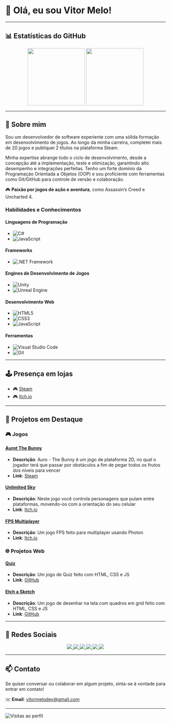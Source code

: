 # 👋 Olá, eu sou Vitor Melo!

---

## 📊 Estatísticas do GitHub

<div align="center">
  <img height="180em" src="https://github-readme-stats.vercel.app/api?username=VitorMeloDev&show_icons=true&theme=radical&include_all_commits=true&count_private=true"/>
  <img height="180em" src="https://github-readme-stats.vercel.app/api/top-langs/?username=VitorMeloDev&layout=compact&langs_count=7&theme=radical"/>
</div>

---

## 🌟 Sobre mim

Sou um desenvolvedor de software experiente com uma sólida formação em desenvolvimento de jogos. Ao longo da minha carreira, completei mais de 20 jogos e publiquei 2 títulos na plataforma Steam.

Minha expertise abrange todo o ciclo de desenvolvimento, desde a concepção até a implementação, teste e otimização, garantindo alto desempenho e integrações perfeitas. Tenho um forte domínio da Programação Orientada a Objetos (OOP) e sou proficiente com ferramentas como Git/GitHub para controle de versão e colaboração.

🎮 **Paixão por jogos de ação e aventura**, como Assassin’s Creed e Uncharted 4.


### Habilidades e Conhecimentos

#### Linguagens de Programação
- ![C#](https://img.shields.io/badge/-C%23-239120?style=flat-square&logo=c-sharp&logoColor=white)
- ![JavaScript](https://img.shields.io/badge/-JavaScript-F7DF1E?style=flat-square&logo=javascript&logoColor=black)

#### Frameworks
- ![.NET Framework](https://img.shields.io/badge/-.NET-5C2D91?style=flat-square&logo=.net&logoColor=white)

#### Engines de Desenvolvimento de Jogos
- ![Unity](https://img.shields.io/badge/-Unity-000000?style=flat-square&logo=unity&logoColor=white)
- ![Unreal Engine](https://img.shields.io/badge/-Unreal%20Engine-313131?style=flat-square&logo=unreal-engine&logoColor=white)

#### Desenvolvimento Web
- ![HTML5](https://img.shields.io/badge/-HTML5-E34F26?style=flat-square&logo=html5&logoColor=white)
- ![CSS3](https://img.shields.io/badge/-CSS3-1572B6?style=flat-square&logo=css3&logoColor=white)
- ![JavaScript](https://img.shields.io/badge/-JavaScript-F7DF1E?style=flat-square&logo=javascript&logoColor=black)

#### Ferramentas
- ![Visual Studio Code](https://img.shields.io/badge/-Visual%20Studio%20Code-007ACC?style=flat-square&logo=visual-studio-code&logoColor=white)
- ![Git](https://img.shields.io/badge/-Git-F05032?style=flat-square&logo=git&logoColor=white)


---

## 🕹️ Presença em lojas

- 🎮 [Steam](https://store.steampowered.com/search/?developer=VM%20Games)
- 🎮 [Itch.io](https://vitor-melo-games.itch.io/)

---

## 🚀 Projetos em Destaque

### 🎮 Jogos

#### [Aurot The Bunny](https://store.steampowered.com/app/1825180/Auro_The_Bunny/)
- **Descrição**: Auro - The Bunny é um jogo de plataforma 2D, no qual o jogador terá que passar por obstáculos a fim de pegar todos os frutos dos níveis para vencer
- **Link**: [Steam](https://store.steampowered.com/app/1825180/Auro_The_Bunny/)

#### [Unlimited Sky](https://vitor-melo-games.itch.io/unlimited-sky)
- **Descrição**: Neste jogo você controla personagens que pulam entre plataformas, movendo-os com a orientação do seu celular
- **Link**: [Itch.io](https://vitor-melo-games.itch.io/unlimited-sky)

#### [FPS Multiplayer](https://vitor-melo-games.itch.io/fps-multiplayer)
- **Descrição**: Um jogo FPS feito para multiplayer usando Photon
- **Link**: [Itch.io](https://vitor-melo-games.itch.io/fps-multiplayer)

### 🌐 Projetos Web

#### [Quiz](https://vitormelodev.github.io/Quiz/)
- **Descrição**: Um jogo de Quiz feito com HTML, CSS e JS
- **Link**: [GitHub](https://github.com/VitorMeloDev/Quiz)

#### [Etch a Sketch](https://vitormelodev.github.io/TOP_Project_Etch-a-Sketch/)
- **Descrição**: Um jogo de desenhar na tela com quadros em grid feito com HTML, CSS e JS
- **Link**: [GitHub](https://github.com/VitorMeloDev/TOP_Project_Etch-a-Sketch)

---

## 🔗 Redes Sociais

<div align="center">
  <a href="https://www.linkedin.com/in/vítor-melo-dev" target="_blank">
    <img src="https://img.shields.io/badge/-LinkedIn-0077B5?style=for-the-badge&logo=linkedin&logoColor=white" />
  </a>
  <a href="https://www.linkedin.com/company/vm-games" target="_blank">
    <img src="https://img.shields.io/badge/-LinkedIn Page-0077B5?style=for-the-badge&logo=linkedin&logoColor=white" />
  </a>
  <a href="https://www.instagram.com/vm.games" target="_blank">
    <img src="https://img.shields.io/badge/-Instagram-E4405F?style=for-the-badge&logo=instagram&logoColor=white" />
  </a>
  <a href="https://twitter.com/melo_dev" target="_blank">
    <img src="https://img.shields.io/badge/-Twitter-1DA1F2?style=for-the-badge&logo=twitter&logoColor=white" />
  </a>
  <a href="https://www.tumblr.com/blog/vmdev" target="_blank">
    <img src="https://img.shields.io/badge/-Tumblr-36465D?style=for-the-badge&logo=tumblr&logoColor=white" />
  </a>
  <a href="https://imgur.com/user/VMDEV" target="_blank">
    <img src="https://img.shields.io/badge/-Imgur-1BB76E?style=for-the-badge&logo=imgur&logoColor=white" />
  </a>
</div>

---

## 📫 Contato

Se quiser conversar ou colaborar em algum projeto, sinta-se à vontade para entrar em contato!

✉️ **Email**: [vitormelodev@gmail.com](mailto:vitormelodev@gmail.com)

---

![Visitas ao perfil](https://komarev.com/ghpvc/?username=VitorMeloDev&color=brightgreen)
